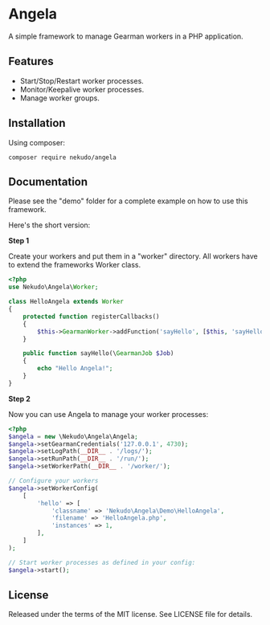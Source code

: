 # Angela

A simple framework to manage Gearman workers in a PHP application.

## Features

* Start/Stop/Restart worker processes.
* Monitor/Keepalive worker processes.
* Manage worker groups.

## Installation

Using composer:

```composer require nekudo/angela```

## Documentation

Please see the "demo" folder for a complete example on how to use this framework.

Here's the short version:

**Step 1**

Create your workers and put them in a "worker" directory.
All workers have to extend the frameworks Worker class.

```php
<?php
use Nekudo\Angela\Worker;

class HelloAngela extends Worker
{
    protected function registerCallbacks()
    {
        $this->GearmanWorker->addFunction('sayHello', [$this, 'sayHello']);
    }

    public function sayHello(\GearmanJob $Job)
    {
        echo "Hello Angela!";
    }
}
```

**Step 2**

Now you can use Angela to manage your worker processes:

```php
<?php
$angela = new \Nekudo\Angela\Angela;
$angela->setGearmanCredentials('127.0.0.1', 4730);
$angela->setLogPath(__DIR__ . '/logs/');
$angela->setRunPath(__DIR__ . '/run/');
$angela->setWorkerPath(__DIR__ . '/worker/');

// Configure your workers
$angela->setWorkerConfig(
    [
        'hello' => [
            'classname' => 'Nekudo\Angela\Demo\HelloAngela',
            'filename' => 'HelloAngela.php',
            'instances' => 1,
        ],
    ]
);

// Start worker processes as defined in your config:
$angela->start();
```


## License

Released under the terms of the MIT license. See LICENSE file for details.